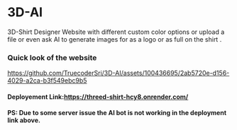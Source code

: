 # 3D-AI
3D-Shirt Designer Website with different custom color options or upload a file or even ask AI to generate images for as a logo or as full on the shirt .

### Quick look of the website


https://github.com/TruecoderSri/3D-AI/assets/100436695/2ab5720e-d156-4029-a2ca-b3f549ebc9b5

#### Deployement Link:https://threed-shirt-hcy8.onrender.com/
#### PS: Due to some server issue the AI bot is not working in the deployment link above.


